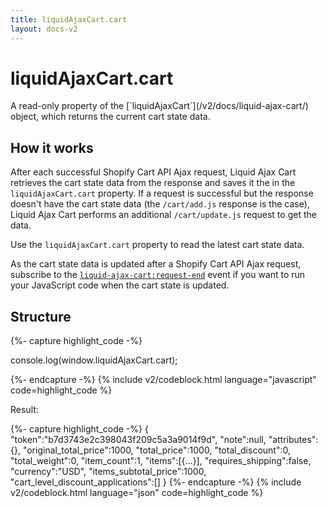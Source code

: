 ```yaml
---
title: liquidAjaxCart.cart 
layout: docs-v2
---
```


# liquidAjaxCart.cart

<p class="lead" markdown="1">
A read-only property of the [`liquidAjaxCart`](/v2/docs/liquid-ajax-cart/) object, which returns the current cart state data. 
</p>

## How it works

After each successful Shopify Cart API Ajax request, 
Liquid Ajax Cart retrieves the cart state data from the response and saves it the in the `liquidAjaxCart.cart` property.
If a request is successful but the response doesn't have the cart state data (the `/cart/add.js` response is the case),
Liquid Ajax Cart performs an additional `/cart/update.js` request to get the data.

Use the `liquidAjaxCart.cart` property to read the latest cart state data.

As the cart state data is updated after a Shopify Cart API Ajax request, 
subscribe to the [`liquid-ajax-cart:request-end`](/v2/docs/event-request-end/) event 
if you want to run your JavaScript code when the cart state is updated.  

## Structure

{%- capture highlight_code -%}

console.log(window.liquidAjaxCart.cart);

{%- endcapture -%}
{% include v2/codeblock.html language="javascript" code=highlight_code %}

Result:

{%- capture highlight_code -%}
{
  "token":"b7d3743e2c398043f209c5a3a9014f9d",
  "note":null,
  "attributes":{},
  "original_total_price":1000,
  "total_price":1000,
  "total_discount":0,
  "total_weight":0,
  "item_count":1,
  "items":[{…}],
  "requires_shipping":false,
  "currency":"USD",
  "items_subtotal_price":1000,
  "cart_level_discount_applications":[]
}
{%- endcapture -%}
{% include v2/codeblock.html language="json" code=highlight_code %}